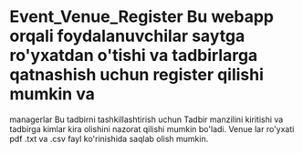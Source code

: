 # Event_Venue_Register Bu webapp orqali foydalanuvchilar saytga ro'yxatdan o'tishi va tadbirlarga qatnashish uchun register qilishi mumkin va 
managerlar Bu tadbirni tashkillashtirish uchun Tadbir manzilini kiritishi va tadbirga kimlar kira olishini nazorat qilishi mumkin bo'ladi.
Venue lar ro'yxati pdf .txt va .csv fayl ko'rinishida saqlab olish mumkin.   
